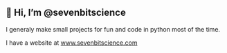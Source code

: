 ## 👋 Hi, I’m @sevenbitscience

I generaly make small projects for fun and code in python most of the time.

I have a website at www.sevenbitscience.com
